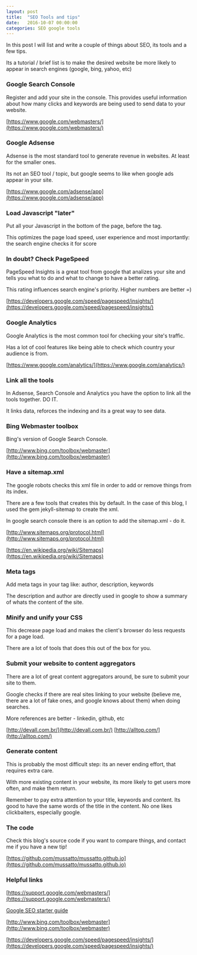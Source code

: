 ```yaml
---
layout: post
title:  "SEO Tools and tips"
date:   2016-10-07 00:00:00
categories: SEO google tools
---
```


In this post I will list and write a couple of things about SEO, its tools and a few tips.

Its a tutorial / brief list is to make the desired website be more likely to appear in search engines (google, bing, yahoo, etc)

### Google Search Console

Register and add your site in the console. This provides useful information about how many clicks and keywords are being used to send data to your website.

[https://www.google.com/webmasters/](https://www.google.com/webmasters/)

### Google Adsense

Adsense is the most standard tool to generate revenue in websites. At least for the smaller ones.

Its not an SEO tool / topic, but google seems to like when google ads appear in your site.

[https://www.google.com/adsense/app](https://www.google.com/adsense/app)

### Load Javascript "later"

Put all your Javascript in the bottom of the page, before the </body> tag.

This optimizes the page load speed, user experience and most importantly: the search engine checks it for score

### In doubt? Check PageSpeed

PageSpeed Insights is a great tool from google that analizes your site and tells you what to do and what to change to have a better rating.

This rating influences search engine's priority. Higher numbers are better =)

[https://developers.google.com/speed/pagespeed/insights/](https://developers.google.com/speed/pagespeed/insights/)

### Google Analytics

Google Analytics is the most common tool for checking your site's traffic.

Has a lot of cool features like being able to check which country your audience is from.

[https://www.google.com/analytics/](https://www.google.com/analytics/)

### Link all the tools

In Adsense, Search Console and Analytics you have the option to link all the tools together. DO IT.

It links data, reforces the indexing and its a great way to see data.

### Bing Webmaster toolbox

Bing's version of Google Search Console.

[http://www.bing.com/toolbox/webmaster](http://www.bing.com/toolbox/webmaster)

### Have a sitemap.xml

The google robots checks this xml file in order to add or remove things from its index.

There are a few tools that creates this by default. In the case of this blog, I used the gem jekyll-sitemap to create the xml.

In google search console there is an option to add the sitemap.xml - do it.

[http://www.sitemaps.org/protocol.html](http://www.sitemaps.org/protocol.html)

[https://en.wikipedia.org/wiki/Sitemaps](https://en.wikipedia.org/wiki/Sitemaps)

### Meta tags

Add meta tags in your <head> tag like: author, description, keywords

The description and author are directly used in google to show a summary of whats the content of the site.

### Minify and unify your CSS

This decrease page load and makes the client's browser do less requests for a page load.

There are a lot of tools that does this out of the box for you.

### Submit your website to content aggregators

There are a lot of great content aggregators around, be sure to submit your site to them.

Google checks if there are real sites linking to your website (believe me, there are a lot of fake ones, and google knows about them) when doing searches.

More references are better - linkedin, github, etc

[http://devall.com.br/](http://devall.com.br/)
[http://alltop.com/](http://alltop.com/)

### Generate content

This is probably the most difficult step: its an never ending effort, that requires extra care.

With more existing content in your website, its more likely to get users more often, and make them return.

Remember to pay extra attention to your title, keywords and content. Its good to have the same words of the title in the content. No one likes clickbaiters, especially google.

### The code

Check this blog's source code if you want to compare things, and contact me if you have a new tip!

[https://github.com/mussatto/mussatto.github.io](https://github.com/mussatto/mussatto.github.io)

### Helpful links

[https://support.google.com/webmasters/](https://support.google.com/webmasters/)

[Google SEO starter guide](https://static.googleusercontent.com/media/www.google.com/pt-BR//webmasters/docs/search-engine-optimization-starter-guide.pdf)

[http://www.bing.com/toolbox/webmaster](http://www.bing.com/toolbox/webmaster)

[https://developers.google.com/speed/pagespeed/insights/](https://developers.google.com/speed/pagespeed/insights/)
